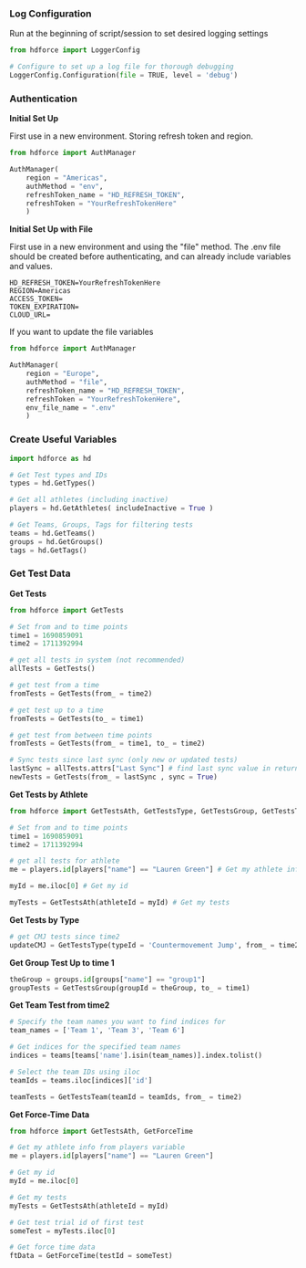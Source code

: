 ### Log Configuration
Run at the beginning of script/session to set desired logging settings

```Python title="Log File for Debugging"
from hdforce import LoggerConfig

# Configure to set up a log file for thorough debugging
LoggerConfig.Configuration(file = TRUE, level = 'debug')
```
### Authentication

**Initial Set Up**

First use in a new environment. Storing refresh token and region.

``` Python title="New Environment Configuration"
from hdforce import AuthManager

AuthManager(
    region = "Americas", 
    authMethod = "env", 
    refreshToken_name = "HD_REFRESH_TOKEN", 
    refreshToken = "YourRefreshTokenHere"
    )
```

**Initial Set Up with File**

First use in a new environment and using the "file" method. The .env file should be created before authenticating, and can already include variables and values. 

``` title="'.env' file in root folder"
HD_REFRESH_TOKEN=YourRefreshTokenHere
REGION=Americas
ACCESS_TOKEN=
TOKEN_EXPIRATION=
CLOUD_URL=
```

If you want to update the file variables
``` Python title="New Variables"
from hdforce import AuthManager

AuthManager(
    region = "Europe", 
    authMethod = "file", 
    refreshToken_name = "HD_REFRESH_TOKEN", 
    refreshToken = "YourRefreshTokenHere",
    env_file_name = ".env"
    )
```

### Create Useful Variables

``` Python title="Get HD and Org Data"
import hdforce as hd

# Get Test types and IDs
types = hd.GetTypes()

# Get all athletes (including inactive)
players = hd.GetAthletes( includeInactive = True )

# Get Teams, Groups, Tags for filtering tests
teams = hd.GetTeams()
groups = hd.GetGroups()
tags = hd.GetTags()
```

### Get Test Data

**Get Tests**
``` Python title="Get Tests of all types, athletes, teams, and groups"
from hdforce import GetTests

# Set from and to time points
time1 = 1690859091
time2 = 1711392994

# get all tests in system (not recommended)
allTests = GetTests()

# get test from a time
fromTests = GetTests(from_ = time2)

# get test up to a time
fromTests = GetTests(to_ = time1)

# get test from between time points
fromTests = GetTests(from_ = time1, to_ = time2)

# Sync tests since last sync (only new or updated tests)
lastSync = allTests.attrs["Last Sync"] # find last sync value in returned DataFrame attributes
newTests = GetTests(from_ = lastSync , sync = True)
```

**Get Tests by Athlete**
``` Python title="Get Tests of specific types, athletes, teams, and groups"
from hdforce import GetTestsAth, GetTestsType, GetTestsGroup, GetTestsTeam

# Set from and to time points
time1 = 1690859091
time2 = 1711392994

# get all tests for athlete
me = players.id[players["name"] == "Lauren Green"] # Get my athlete info from players variable

myId = me.iloc[0] # Get my id

myTests = GetTestsAth(athleteId = myId) # Get my tests
```

**Get Tests by Type**
``` Python title="Sync CMJ Tests Since Time2"
# get CMJ tests since time2
updateCMJ = GetTestsType(typeId = 'Countermovement Jump', from_ = time2, sync = True)
```

**Get Group Test Up to time 1**
```Python title="Group1 Tests up to Time1"
theGroup = groups.id[groups["name"] == "group1"]
groupTests = GetTestsGroup(groupId = theGroup, to_ = time1)
```

**Get Team Test from time2**
``` Python title="Teams 1,2,3 from time 2"
# Specify the team names you want to find indices for
team_names = ['Team 1', 'Team 3', 'Team 6']

# Get indices for the specified team names
indices = teams[teams['name'].isin(team_names)].index.tolist()

# Select the team IDs using iloc
teamIds = teams.iloc[indices]['id']

teamTests = GetTestsTeam(teamId = teamIds, from_ = time2)
```

**Get Force-Time Data**
``` Python title="My First Test Force-Time Data"
from hdforce import GetTestsAth, GetForceTime

# Get my athlete info from players variable
me = players.id[players["name"] == "Lauren Green"]

# Get my id
myId = me.iloc[0]

# Get my tests
myTests = GetTestsAth(athleteId = myId)

# Get test trial id of first test
someTest = myTests.iloc[0]

# Get force time data
ftData = GetForceTime(testId = someTest)
```